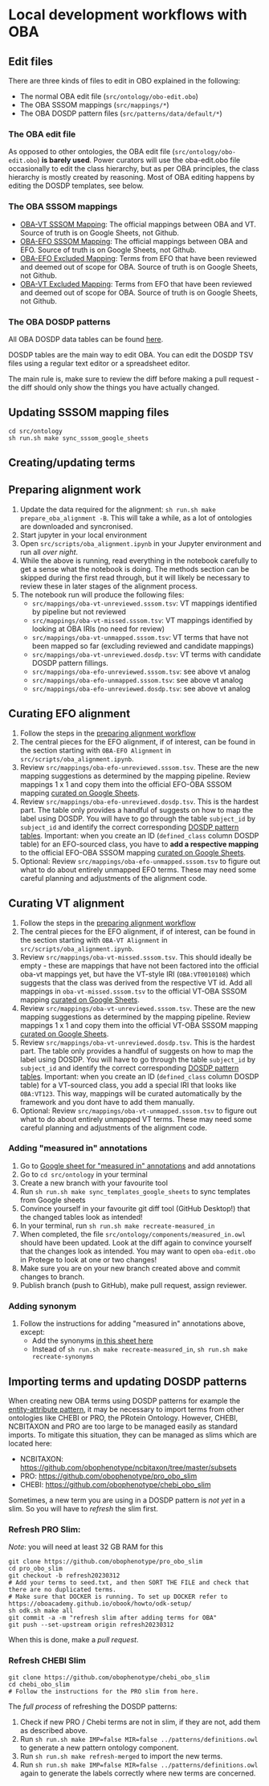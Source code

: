 # Local development workflows with OBA

<a id="edit-files"></a>

## Edit files

There are three kinds of files to edit in OBO explained in the following:

- The normal OBA edit file (`src/ontology/obo-edit.obo`)
- The OBA SSSOM mappings (`src/mappings/*`)
- The OBA DOSDP pattern files (`src/patterns/data/default/*`)

### The OBA edit file

As opposed to other ontologies, the OBA edit file (`src/ontology/obo-edit.obo`) **is barely used**. Power curators will use the oba-edit.obo file occasionally to edit the class hierarchy, but as per OBA principles, the class hierarchy is mostly created by reasoning. Most of OBA editing happens by editing the DOSDP templates, see below.

### The OBA SSSOM mappings 

- [OBA-VT SSSOM Mapping](https://docs.google.com/spreadsheets/d/13qh7dLE38vMyz91oRqj6GzKjFohNazNKAJxKG6Plw1o/edit#gid=506793298): The official mappings between OBA and VT. Source of truth is on Google Sheets, not Github.
- [OBA-EFO SSSOM Mapping](https://docs.google.com/spreadsheets/d/13qh7dLE38vMyz91oRqj6GzKjFohNazNKAJxKG6Plw1o/edit#gid=1005741851): The official mappings between OBA and EFO. Source of truth is on Google Sheets, not Github.
- [OBA-EFO Excluded Mapping](https://docs.google.com/spreadsheets/d/13qh7dLE38vMyz91oRqj6GzKjFohNazNKAJxKG6Plw1o/edit#gid=1005741851): Terms from EFO that have been reviewed and deemed out of scope for OBA. Source of truth is on Google Sheets, not Github.
- [OBA-VT Excluded Mapping](https://docs.google.com/spreadsheets/d/e/2PACX-1vSfh18vZmG6xXrknmklcEIlNnHqte598aFMczdm6SpYXVdnFL2iBthAA-z11s7bBR3s2kaf_d3XahrI/pub?gid=2051840457&single=true&output=tsv): Terms from EFO that have been reviewed and deemed out of scope for OBA. Source of truth is on Google Sheets, not Github.

### The OBA DOSDP patterns

All OBA DOSDP data tables can be found [here](https://github.com/obophenotype/bio-attribute-ontology/tree/master/src/patterns/data/default).

DOSDP tables are the main way to edit OBA. You can edit the DOSDP TSV files using a regular text editor or a spreadsheet editor.

The main rule is, make sure to review the diff before making a pull request - the diff should only show the things you have actually changed.

## Updating SSSOM mapping files

```
cd src/ontology
sh run.sh make sync_sssom_google_sheets
```

## Creating/updating terms

<a id="alignment"></a>
## Preparing alignment work

1. Update the data required for the alignment: `sh run.sh make prepare_oba_alignment -B`. This will take a while, as a lot of ontologies are downloaded and syncronised.
1. Start jupyter in your local environment
1. Open `src/scripts/oba_alignment.ipynb` in your Jupyter environment and run all _over night_.
1. While the above is running, read everything in the notebook carefully to get a sense what the notebook is doing. The methods section can be skipped during the first read through, but it will likely be necessary to review these in later stages of the alignment process.
1. The notebook run will produce the following files:
    * `src/mappings/oba-vt-unreviewed.sssom.tsv`: VT mappings identified by pipeline but not reviewed
    * `src/mappings/oba-vt-missed.sssom.tsv`: VT mappings identified by looking at OBA IRIs (no need for review)
    * `src/mappings/oba-vt-unmapped.sssom.tsv`: VT terms that have not been mapped so far (excluding reviewed and candidate mappings)
    * `src/mappings/oba-vt-unreviewed.dosdp.tsv`: VT terms with candidate DOSDP pattern fillings.
    * `src/mappings/oba-efo-unreviewed.sssom.tsv`: see above vt analog
    * `src/mappings/oba-efo-unmapped.sssom.tsv`: see above vt analog
    * `src/mappings/oba-efo-unreviewed.dosdp.tsv`: see above vt analog

## Curating EFO alignment

1. Follow the steps in the [preparing alignment workflow](#alignment)
1. The central pieces for the EFO alignment, if of interest, can be found in the section starting with `OBA-EFO Alignment` in `src/scripts/oba_alignment.ipynb`.
1. Review `src/mappings/oba-efo-unreviewed.sssom.tsv`. These are the new mapping suggestions as determined by the mapping pipeline. Review mappings 1 x 1 and copy them into the official EFO-OBA SSSOM mapping [curated on Google Sheets](#edit-files).
1. Review `src/mappings/oba-efo-unreviewed.dosdp.tsv`. This is the hardest part. The table only provides a handful of suggests on how to map the label using DOSDP. You will have to go through the table `subject_id` by `subject_id` and identify the correct corresponding [DOSDP pattern tables](#edit-files). Important: when you create an ID (`defined_class` column DOSDP table) for an EFO-sourced class, you have to **add a respective mapping** to the official EFO-OBA SSSOM mapping [curated on Google Sheets](#edit-files).
1. Optional: Review `src/mappings/oba-efo-unmapped.sssom.tsv` to figure out what to do about entirely unmapped EFO terms. These may need some careful planning and adjustments of the alignment code.

## Curating VT alignment

1. Follow the steps in the [preparing alignment workflow](#alignment)
1. The central pieces for the EFO alignment, if of interest, can be found in the section starting with `OBA-VT Alignment` in `src/scripts/oba_alignment.ipynb`.
1. Review `src/mappings/oba-vt-missed.sssom.tsv`. This should ideally be empty - these are mappings that have not been factored into the official oba-vt mappings yet, but have the VT-style IRI (`OBA:VT0010108`) which suggests that the class was derived from the respective VT id. Add all mappings in `oba-vt-missed.sssom.tsv` to the official VT-OBA SSSOM mapping [curated on Google Sheets](#edit-files).
1. Review `src/mappings/oba-vt-unreviewed.sssom.tsv`. These are the new mapping suggestions as determined by the mapping pipeline. Review mappings 1 x 1 and copy them into the official VT-OBA SSSOM mapping [curated on Google Sheets](#edit-files).
1. Review `src/mappings/oba-vt-unreviewed.dosdp.tsv`. This is the hardest part. The table only provides a handful of suggests on how to map the label using DOSDP. You will have to go through the table `subject_id` by `subject_id` and identify the correct corresponding [DOSDP pattern tables](#edit-files). Important: when you create an ID (`defined_class` column DOSDP table) for a VT-sourced class, you add a special IRI that looks like `OBA:VT123`. This way, mappings will be curated automatically by the framework and you dont have to add them manually.
1. Optional: Review `src/mappings/oba-vt-unmapped.sssom.tsv` to figure out what to do about entirely unmapped VT terms. These may need some careful planning and adjustments of the alignment code.


### Adding "measured in" annotations

1. Go to [Google sheet for "measured in" annotations](https://docs.google.com/spreadsheets/d/13qh7dLE38vMyz91oRqj6GzKjFohNazNKAJxKG6Plw1o/edit#gid=1857133171) and add annotations
1. Go to `cd src/ontology` in your terminal
1. Create a new branch with your favourite tool
1. Run `sh run.sh make sync_templates_google_sheets` to sync templates from Google sheets
1. Convince yourself in your favourite git diff tool (GitHub Desktop!) that the changed tables look as intended!
1. In your terminal, run `sh run.sh make recreate-measured_in`
1. When completed, the file `src/ontology/components/measured_in.owl` should have been updated. Look at the diff again to convince yourself that the changes look as intended. You may want to open `oba-edit.obo` in Protege to look at one or two changes!
1. Make sure you are on your new branch created above and commit changes to branch.
1. Publish branch (push to GitHub), make pull request, assign reviewer.

### Adding synonym

1. Follow the instructions for adding "measured in" annotations above, except:
   - Add the synonyms [in this sheet here](https://docs.google.com/spreadsheets/d/13qh7dLE38vMyz91oRqj6GzKjFohNazNKAJxKG6Plw1o/edit#gid=473147169)
   - Instead of `sh run.sh make recreate-measured_in`, `sh run.sh make recreate-synonyms`

## Importing terms and updating DOSDP patterns

When creating new OBA terms using DOSDP patterns for example the [entity-attribute pattern](https://github.com/obophenotype/bio-attribute-ontology/blob/master/src/patterns/dosdp-patterns/entity_attribute.yaml), it may be necessary to import terms from other ontologies like CHEBI or PRO, the PRotein Ontology. However, CHEBI, NCBITAXON and PRO are too large to be managed easily as standard imports. To mitigate this situation, they can be managed as slims which are located here:
* NCBITAXON: https://github.com/obophenotype/ncbitaxon/tree/master/subsets
* PRO: https://github.com/obophenotype/pro_obo_slim
* CHEBI: https://github.com/obophenotype/chebi_obo_slim

Sometimes, a new term you are using in a DOSDP pattern is *not yet* in a slim. So you will have to *refresh* the slim first. 

### Refresh PRO Slim:

*Note*: you will need at least 32 GB RAM for this
```
git clone https://github.com/obophenotype/pro_obo_slim
cd pro_obo_slim
git checkout -b refresh20230312
# Add your terms to seed.txt, and then SORT THE FILE and check that there are no duplicated terms.
# Make sure that DOCKER is running. To set up DOCKER refer to https://oboacademy.github.io/obook/howto/odk-setup/
sh odk.sh make all
git commit -a -m "refresh slim after adding terms for OBA"
git push --set-upstream origin refresh20230312
```
When this is done, make a *pull request*.

### Refresh CHEBI Slim
```
git clone https://github.com/obophenotype/chebi_obo_slim
cd chebi_obo_slim
# Follow the instructions for the PRO slim from here.
```

The *full process* of refreshing the DOSDP patterns:
1.	Check if new PRO / Chebi terms are not in slim, if they are not, add them as described above.
2.	Run `sh run.sh make IMP=false MIR=false ../patterns/definitions.owl` to generate a new pattern ontology component.
3.	Run `sh run.sh make refresh-merged` to import the new terms.
4.	Run `sh run.sh make IMP=false MIR=false ../patterns/definitions.owl` again to generate the labels correctly where new terms are concerned.

